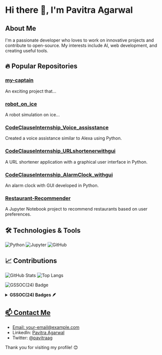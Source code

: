 # Hi there 👋, I'm Pavitra Agarwal

## About Me

I'm a passionate developer who loves to work on innovative projects and contribute to open-source. My interests include AI, web development, and creating useful tools.

## 🔥 Popular Repositories

### [my-captain](https://github.com/pavitraag/my-captain)
An exciting project that...

### [robot_on_ice](https://github.com/pavitraag/robot_on_ice)
A robot simulation on ice...

### [CodeClauseInternship_Voice_assisstance](https://github.com/pavitraag/CodeClauseInternship_Voice_assisstance)
Created a voice assistance similar to Alexa using Python.

### [CodeClauseInternship_URLshortenerwithgui](https://github.com/pavitraag/CodeClauseInternship_URLshortenerwithgui)
A URL shortener application with a graphical user interface in Python.

### [CodeClauseInternship_AlarmClock_withgui](https://github.com/pavitraag/CodeClauseInternship_AlarmClock_withgui)
An alarm clock with GUI developed in Python.

### [Restaurant-Recommender](https://github.com/pavitraag/Restaurant-Recommender)
A Jupyter Notebook project to recommend restaurants based on user preferences.

## 🛠️ Technologies & Tools

![Python](https://img.shields.io/badge/-Python-3776AB?logo=python&logoColor=white&style=for-the-badge)
![Jupyter](https://img.shields.io/badge/-Jupyter-F37626?logo=jupyter&logoColor=white&style=for-the-badge)
![GitHub](https://img.shields.io/badge/-GitHub-181717?logo=github&logoColor=white&style=for-the-badge)

## 📈 Contributions

![GitHub Stats](https://github-readme-stats.vercel.app/api?username=pavitraag&show_icons=true&theme=radical)
![Top Langs](https://github-readme-stats.vercel.app/api/top-langs/?username=pavitraag&layout=compact&theme=radical)

![GSSOC(24) Badge](https://img.shields.io/badge/GSSOC-24-blue)
<details>	
 <summary><b>GSSOC(24) Badges 🪶</b></summary><br>
<div style='display:flex; align-items:center; gap: 10px;' align='center'><a href="https://gssoc.girlscript.tech/leaderboard">
<img src="https://raw.githubusercontent.com/girlscript/gssoc-website-new/main/public/badges/postman.png" width="100px" height="100px" />
  <img src="https://github.com/girlscript/gssoc-website-new/blob/main/public/badges/1.png" width="100px" height="100px" />
  <img src="https://github.com/girlscript/gssoc-website-new/blob/main/public/badges/2.png" width="100px" height="100px" />
  <img src="https://github.com/girlscript/gssoc-website-new/blob/main/public/badges/3.png" width="100px" height="100px" />
  <img src="https://github.com/girlscript/gssoc-website-new/blob/main/public/badges/4.png" width="100px" height="100px" />
  <img src="https://github.com/girlscript/gssoc-website-new/blob/main/public/badges/5.png" width="100px" height="100px" />
</div>
</details>

## 📫 Contact Me

- Email: [your-email@example.com](mailto:your-email@example.com)
- LinkedIn: [Pavitra Agarwal](https://www.linkedin.com/in/pavitraag/)
- Twitter: [@pavitraag](https://twitter.com/pavitraag)

Thank you for visiting my profile! 😊

